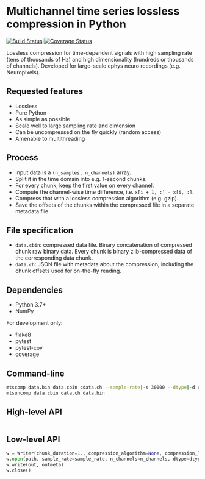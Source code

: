 # Multichannel time series lossless compression in Python

[![Build Status](https://travis-ci.org/int-brain-lab/mtscomp.svg?branch=master)](https://travis-ci.org/int-brain-lab/mtscomp)
[![Coverage Status](https://codecov.io/gh/int-brain-lab/mtscomp/branch/master/graph/badge.svg)](https://codecov.io/gh/int-brain-lab/mtscomp)


Lossless compression for time-dependent signals with high sampling rate (tens of thousands of Hz) and high dimensionality (hundreds or thousands of channels). Developed for large-scale ephys neuro recordings (e.g. Neuropixels).


## Requested features

* Lossless
* Pure Python
* As simple as possible
* Scale well to large sampling rate and dimension
* Can be uncompressed on the fly quickly (random access)
* Amenable to multithreading


## Process

* Input data is a `(n_samples, n_channels)` array.
* Split it in the time domain into e.g. 1-second chunks.
* For every chunk, keep the first value on every channel.
* Compute the channel-wise time difference, i.e. `x[i + 1, :] - x[i, :]`.
* Compress that with a lossless compression algorithm (e.g. gzip).
* Save the offsets of the chunks within the compressed file in a separate metadata file.


## File specification

* `data.cbin`: compressed data file. Binary concatenation of compressed chunk raw binary data. Every chunk is binary zlib-compressed data of the corresponding data chunk.
* `data.ch`: JSON file with metadata about the compression, including the chunk offsets used for on-the-fly reading.


## Dependencies

* Python 3.7+
* NumPy

For development only:

* flake8
* pytest
* pytest-cov
* coverage


## Command-line

```bash
mtscomp data.bin data.cbin cdata.ch --sample-rate|-s 30000 --dtype|-d uint8 --chunk-duration|-d 1 --compression-level|-l -1
mtsuncomp data.cbin data.ch data.bin
```


## High-level API

```python

```


## Low-level API

```python
w = Writer(chunk_duration=1., compression_algorithm=None, compression_level=-1)
w.open(path, sample_rate=sample_rate, n_channels=n_channels, dtype=dtype)
w.write(out, outmeta)
w.close()
```
